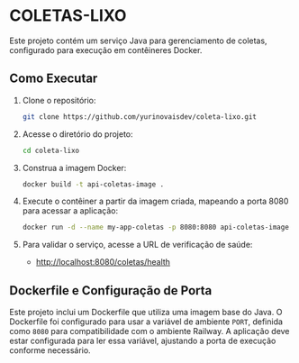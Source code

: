 
# COLETAS-LIXO

Este projeto contém um serviço Java para gerenciamento de coletas, configurado para execução em contêineres Docker.

## Como Executar

1. Clone o repositório:
   ```bash
   git clone https://github.com/yurinovaisdev/coleta-lixo.git
   ```

2. Acesse o diretório do projeto:
   ```bash
   cd coleta-lixo
   ```

3. Construa a imagem Docker:
   ```bash
   docker build -t api-coletas-image .
   ```

4. Execute o contêiner a partir da imagem criada, mapeando a porta 8080 para acessar a aplicação:
   ```bash
   docker run -d --name my-app-coletas -p 8080:8080 api-coletas-image
   ```

5. Para validar o serviço, acesse a URL de verificação de saúde:
    - [http://localhost:8080/coletas/health](http://localhost:8080/coletas/health)

## Dockerfile e Configuração de Porta

Este projeto inclui um Dockerfile que utiliza uma imagem base do Java. O Dockerfile foi configurado para usar a variável de ambiente `PORT`, definida como `8080` para compatibilidade com o ambiente Railway. A aplicação deve estar configurada para ler essa variável, ajustando a porta de execução conforme necessário.

